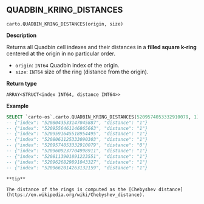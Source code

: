 ## QUADBIN_KRING_DISTANCES

```sql:signature
carto.QUADBIN_KRING_DISTANCES(origin, size)
```

**Description**

Returns all Quadbin cell indexes and their distances in a **filled square k-ring** centered at the origin in no particular order.

* `origin`: `INT64` Quadbin index of the origin.
* `size`: `INT64` size of the ring (distance from the origin).

**Return type**

`ARRAY<STRUCT<index INT64, distance INT64>>`

**Example**

```sql
SELECT `carto-os`.carto.QUADBIN_KRING_DISTANCES(5209574053332910079, 1);
-- {"index": "5208043533147045887", "distance": "1"}
-- {"index": "5209556461146865663", "distance": "1"}
-- {"index": "5209591645518954495", "distance": "1"}
-- {"index": "5208061125333090303", "distance": "1"}
-- {"index": "5209574053332910079", "distance": "0"}
-- {"index": "5209609237704998911", "distance": "1"}
-- {"index": "5208113901891223551", "distance": "1"}
-- {"index": "5209626829891043327", "distance": "1"}
-- {"index": "5209662014263132159", "distance": "1"}
```

````hint:info
**tip**

The distance of the rings is computed as the [Chebyshev distance](https://en.wikipedia.org/wiki/Chebyshev_distance).
````
